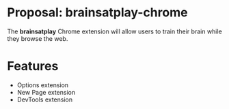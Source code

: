 # Proposal: brainsatplay-chrome

The **brainsatplay** Chrome extension will allow users to train their brain while they browse the web.

# Features

- Options extension
- New Page extension
- DevTools extension
